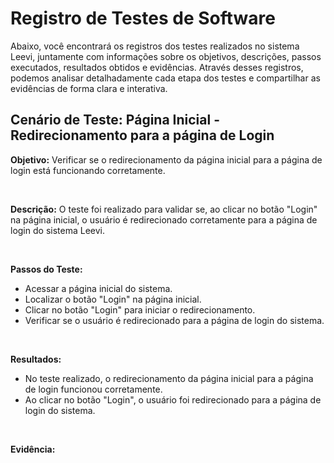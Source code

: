 # Registro de Testes de Software

Abaixo, você encontrará os registros dos testes realizados no sistema Leevi, juntamente com informações sobre os objetivos, descrições, passos executados, resultados obtidos e evidências. 
Através desses registros, podemos analisar detalhadamente cada etapa dos testes e compartilhar as evidências de forma clara e interativa.

## Cenário de Teste: Página Inicial - Redirecionamento para a página de Login

**Objetivo:** Verificar se o redirecionamento da página inicial para a página de login está funcionando corretamente.

<br>

**Descrição:** O teste foi realizado para validar se, ao clicar no botão "Login" na página inicial, o usuário é redirecionado corretamente para a página de login do sistema Leevi.

<br>

**Passos do Teste:**
- Acessar a página inicial do sistema.
- Localizar o botão "Login" na página inicial.
- Clicar no botão "Login" para iniciar o redirecionamento.
- Verificar se o usuário é redirecionado para a página de login do sistema.

<br>

 **Resultados:**
- No teste realizado, o redirecionamento da página inicial para a página de login funcionou corretamente.
- Ao clicar no botão "Login", o usuário foi redirecionado para a página de login do sistema.

<br>

**Evidência:**


<br>

<!-- # Registro de Testes de Software

Relatório com as evidências dos testes de software realizados na aplicação pela equipe, baseado no plano de testes pré-definido.

Os resultados dos testes funcionais realizados na aplicação são descritos a seguir. [Utilize a estrutura abaixo para cada caso de teste executado]

|Caso de Teste    | CT-X - Título Caso de Teste |
|:---|:---|
| Resultados obtidos | Descrever resultados do teste  |
| Responsável pela execução do caso de Teste | Nome do integrante da equipe |

[Inserir aqui as evidências de teste que podem ser apresentadas por print de telas ou por .gif de execução de teste]
 -->